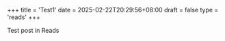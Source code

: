 +++
title = 'Test1'
date = 2025-02-22T20:29:56+08:00
draft = false
type = 'reads'
+++

Test post in Reads